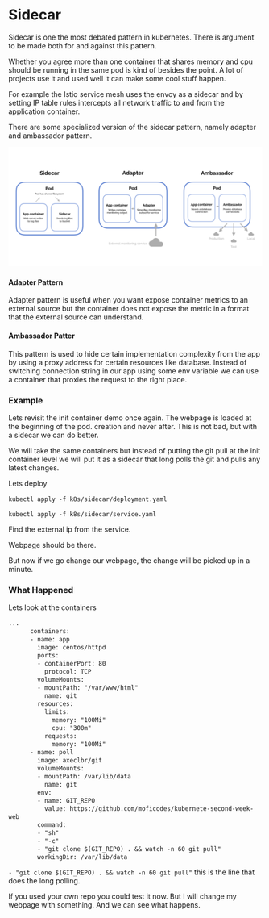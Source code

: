 # Sidecar

Sidecar is one the most debated pattern in kubernetes. There is argument to be made both for and against this pattern. 

Whether you agree more than one container that shares memory and cpu should be running in the same pod is kind of besides the point. A lot of projects use it and used well it can make some cool stuff happen. 

For example the Istio service mesh uses the envoy as a sidecar and by setting IP table rules intercepts all network traffic to and from the application container. 

There are some specialized version of the sidecar pattern, namely adapter and ambassador pattern.

![](../.gitbook/assets/image%20%283%29.png)

#### Adapter Pattern 

Adapter pattern is useful when you want expose container metrics to an external source but the container does not expose the metric in a format that the external source can understand. 

#### Ambassador Patter

This pattern is used to hide certain implementation complexity from the app by using a proxy address for certain resources like database. Instead of switching connection string in our app using some env variable we can use a container that proxies the request to the right place.

### Example

Lets revisit the init container demo once again. The webpage is loaded at the beginning of the pod. creation and never after. This is not bad, but with a sidecar we can do better.

We will take the same containers but instead of putting the git pull at the init container level we will put it as a sidecar that long polls the git and pulls any latest changes.

Lets deploy

```text
kubectl apply -f k8s/sidecar/deployment.yaml 
```

```text
kubectl apply -f k8s/sidecar/service.yaml 
```

Find the external ip from the service.

Webpage should be there.

But now if we go change our webpage, the change will be picked up in a minute.

### What Happened

Lets look at the containers 

```text
...
      containers:
      - name: app
        image: centos/httpd
        ports:
        - containerPort: 80
          protocol: TCP
        volumeMounts:
        - mountPath: "/var/www/html"
          name: git
        resources:
          limits:
            memory: "100Mi"
            cpu: "300m"
          requests:
            memory: "100Mi"
      - name: poll
        image: axeclbr/git
        volumeMounts:
        - mountPath: /var/lib/data
          name: git
        env:
        - name: GIT_REPO
          value: https://github.com/moficodes/kubernete-second-week-web
        command:
        - "sh"
        - "-c"
        - "git clone $(GIT_REPO) . && watch -n 60 git pull"
        workingDir: /var/lib/data
```

`- "git clone $(GIT_REPO) . && watch -n 60 git pull"` this is the line that does the long polling. 

If you used your own repo you could test it now. But I will change my webpage with something. And we can see what happens.



